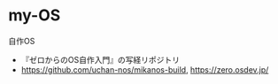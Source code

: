 # my-OS
自作OS

- 『ゼロからのOS自作入門』の写経リポジトリ
- https://github.com/uchan-nos/mikanos-build, https://zero.osdev.jp/
